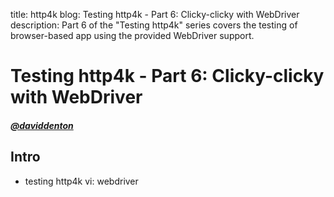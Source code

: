title: http4k blog: Testing http4k - Part 6: Clicky-clicky with WebDriver
description: Part 6 of the "Testing http4k" series covers the testing of browser-based app using the provided WebDriver support.

# Testing http4k - Part 6: Clicky-clicky with WebDriver

##### [@daviddenton][github] 

## Intro
- testing http4k vi: webdriver

[github]: http://github.com/daviddenton
[http4k]: https://http4k.org
